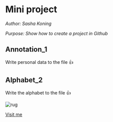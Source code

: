 # Mini project

*Author: Sasha Koning*

*Purpose: Show how to create a project in Github*

## Annotation_1
Write personal data to the file :thumbsup:

## Alphabet_2
Write the alphabet to the file :thumbsup:

![rug](https://www.rug.nl/_definition/shared/images/logo--en.png)

[Visit me](https://github.com/sashakoning)

